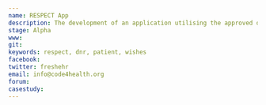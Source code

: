 ```yaml
---
name: RESPECT App
description: The development of an application utilising the approved open standards information model that replaces the 'Do Not Ressucitate' (DNR) practice.  
stage: Alpha
www:  
git: 
keywords: respect, dnr, patient, wishes
facebook: 
twitter: freshehr
email: info@code4health.org
forum: 
casestudy: 
--- 
```

